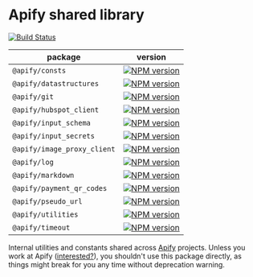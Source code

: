 # Apify shared library

[![Build Status](https://github.com/apify/apify-shared-js/actions/workflows/test_and_release.yaml/badge.svg?branch=master)](https://github.com/apify/apify-shared-js/actions/workflows/test_and_release.yaml)

package | version
--------|--------
`@apify/consts` | [![NPM version](https://img.shields.io/npm/v/@apify/consts.svg)](https://www.npmjs.com/package/@apify/consts)
`@apify/datastructures` | [![NPM version](https://img.shields.io/npm/v/@apify/datastructures.svg)](https://www.npmjs.com/package/@apify/datastructures)
`@apify/git` | [![NPM version](https://img.shields.io/npm/v/@apify/git.svg)](https://www.npmjs.com/package/@apify/git)
`@apify/hubspot_client` | [![NPM version](https://img.shields.io/npm/v/@apify/hubspot_client.svg)](https://www.npmjs.com/package/@apify/hubspot_client)
`@apify/input_schema` | [![NPM version](https://img.shields.io/npm/v/@apify/input_schema.svg)](https://www.npmjs.com/package/@apify/input_schema)
`@apify/input_secrets` | [![NPM version](https://img.shields.io/npm/v/@apify/input_secrets.svg)](https://www.npmjs.com/package/@apify/input_secrets)
`@apify/image_proxy_client` | [![NPM version](https://img.shields.io/npm/v/@apify/image_proxy_client.svg)](https://www.npmjs.com/package/@apify/image_proxy_client)
`@apify/log` | [![NPM version](https://img.shields.io/npm/v/@apify/log.svg)](https://www.npmjs.com/package/@apify/log)
`@apify/markdown` | [![NPM version](https://img.shields.io/npm/v/@apify/markdown.svg)](https://www.npmjs.com/package/@apify/markdown)
`@apify/payment_qr_codes` | [![NPM version](https://img.shields.io/npm/v/@apify/payment_qr_codes.svg)](https://www.npmjs.com/package/@apify/payment_qr_codes)
`@apify/pseudo_url` | [![NPM version](https://img.shields.io/npm/v/@apify/pseudo_url.svg)](https://www.npmjs.com/package/@apify/pseudo_url)
`@apify/utilities` | [![NPM version](https://img.shields.io/npm/v/@apify/utilities.svg)](https://www.npmjs.com/package/@apify/utilities)
`@apify/timeout` | [![NPM version](https://img.shields.io/npm/v/@apify/timeout.svg)](https://www.npmjs.com/package/@apify/timeout)

Internal utilities and constants shared across <a href="https://www.apify.com">Apify</a> projects.
Unless you work at Apify ([interested?](https://apify.com/jobs)), you shouldn't use this package directly,
as things might break for you any time without deprecation warning.
